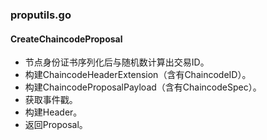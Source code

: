 ### proputils.go


#### CreateChaincodeProposal

* 节点身份证书序列化后与随机数计算出交易ID。
* 构建ChaincodeHeaderExtension（含有ChaincodeID）。
* 构建ChaincodeProposalPayload（含有ChaincodeSpec）。
* 获取事件戳。
* 构建Header。
* 返回Proposal。
